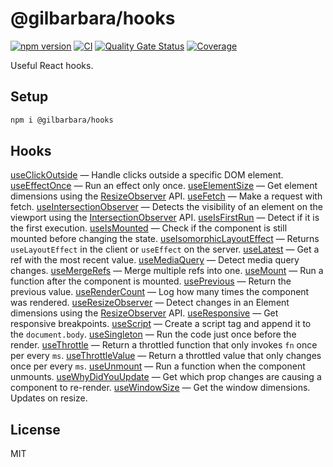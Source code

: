 # @gilbarbara/hooks

[![npm version](https://badge.fury.io/js/%40gilbarbara%2Fhooks.svg)](https://badge.fury.io/js/%40gilbarbara%2Fhooks) [![CI](https://github.com/gilbarbara/hooks/actions/workflows/main.yml/badge.svg)](https://github.com/gilbarbara/hooks/actions/workflows/main.yml) [![Quality Gate Status](https://sonarcloud.io/api/project_badges/measure?project=gilbarbara_hooks&metric=alert_status)](https://sonarcloud.io/summary/new_code?id=gilbarbara_hooks) [![Coverage](https://sonarcloud.io/api/project_badges/measure?project=gilbarbara_hooks&metric=coverage)](https://sonarcloud.io/summary/new_code?id=gilbarbara_hooks)

Useful React hooks.

## Setup

```bash
npm i @gilbarbara/hooks
```

## Hooks


[useClickOutside](docs/useClickOutside.md) — Handle clicks outside a specific DOM element.
[useEffectOnce](docs/useEffectOnce.md) — Run an effect only once.
[useElementSize](docs/useElementSize.md) — Get element dimensions using the [ResizeObserver](https://developer.mozilla.org/en-US/docs/Web/API/ResizeObserver) API.
[useFetch](docs/useFetch.md) — Make a request with fetch.
[useIntersectionObserver](docs/useIntersectionObserver.md) — Detects the visibility of an element on the viewport using the [IntersectionObserver](https://developer.mozilla.org/en-US/docs/Web/API/Intersection_Observer_API) API.
[useIsFirstRun](docs/useIsFirstRun.md) — Detect if it is the first execution.
[useIsMounted](docs/useIsMounted.md) — Check if the component is still mounted before changing the state.
[useIsomorphicLayoutEffect](docs/useIsomorphicLayoutEffect.md) — Returns `useLayoutEffect` in the client or `useEffect` on the server.
[useLatest](docs/useLatest.md) — Get a ref with the most recent value.
[useMediaQuery](docs/useMediaQuery.md) — Detect media query changes.
[useMergeRefs](docs/useMergeRefs.md) — Merge multiple refs into one.
[useMount](docs/useMount.md) — Run a function after the component is mounted.
[usePrevious](docs/usePrevious.md) — Return the previous value.
[useRenderCount](docs/useRenderCount.md) — Log how many times the component was rendered.
[useResizeObserver](docs/useResizeObserver.md) — Detect changes in an Element dimensions using the [ResizeObserver](https://developer.mozilla.org/en-US/docs/Web/API/ResizeObserver) API.
[useResponsive](docs/useResponsive.md) — Get responsive breakpoints.
[useScript](docs/useScript.md) — Create a script tag and append it to the `document.body`.
[useSingleton](docs/useSingleton.md) — Run the code just once before the render.
[useThrottle](docs/useThrottle.md) — Return a throttled function that only invokes `fn` once per every `ms`.
[useThrottleValue](docs/useThrottleValue.md) — Return a throttled value that only changes once per every `ms`.
[useUnmount](docs/useUnmount.md) — Run a function when the component unmounts.
[useWhyDidYouUpdate](docs/useWhyDidYouUpdate.md) — Get which prop changes are causing a component to re-render.
[useWindowSize](docs/useWindowSize.md) — Get the window dimensions. Updates on resize.

## License

MIT
